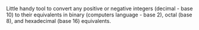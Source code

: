 Little handy tool to convert any positive or negative integers (decimal - base 10) to their equivalents in binary (computers language - base 2), octal (base 8), and hexadecimal (base 16) equivalents.
